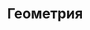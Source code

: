 ﻿---
title: Геометрия
type: docs
weight: 30
url: /ru/python-net/geometry/
description: Статьи о геометрии 3D в Aspose.3D для 0761234881.
---
